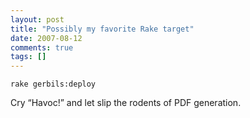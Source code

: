 ```yaml
---
layout: post
title: "Possibly my favorite Rake target"
date: 2007-08-12
comments: true
tags: []
---
```



```
rake gerbils:deploy
```

Cry “Havoc!” and let slip the rodents of PDF generation.

